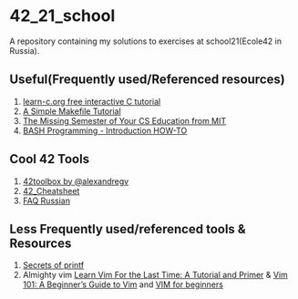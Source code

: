 # 42_21_school
A repository containing my solutions to exercises at school21(Ecole42 in Russia).

## Useful(Frequently used/Referenced resources)
1. [learn-c.org free interactive C tutorial](https://www.learn-c.org/)
2. [A Simple Makefile Tutorial](https://www.cs.colby.edu/maxwell/courses/tutorials/maketutor/)
3. [The Missing Semester of Your CS Education from MIT](https://missing.csail.mit.edu/)
4. [BASH Programming - Introduction HOW-TO](https://tldp.org/HOWTO/Bash-Prog-Intro-HOWTO.html#toc6)

## Cool 42 Tools
1. [42toolbox by @alexandregv](https://github.com/alexandregv/42toolbox)
2. [42_Cheatsheet](https://awesomeopensource.com/project/agavrel/42_CheatSheet)
3. [FAQ Russian](https://github.com/daniiomir/faq_for_school_21)

## Less Frequently used/referenced tools & Resources
1. [Secrets of printf](https://www.cypress.com/file/54441/download)
2. Almighty vim [Learn Vim For the Last Time: A Tutorial and Primer](https://danielmiessler.com/study/vim/) & [Vim 101: A Beginner’s Guide to Vim](https://www.linux.com/training-tutorials/vim-101-beginners-guide-vim/) and [VIM for beginners](https://habr.com/ru/post/440130/)
